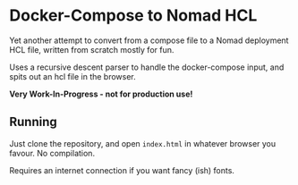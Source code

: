 # Docker-Compose to Nomad HCL

Yet another attempt to convert from a compose file to a Nomad deployment HCL file, written from scratch mostly for fun.

Uses a recursive descent parser to handle the docker-compose input, and spits out an hcl file in the browser.

__Very Work-In-Progress - not for production use!__

## Running

Just clone the repository, and open `index.html` in whatever browser you favour. No compilation.

Requires an internet connection if you want fancy (ish) fonts.